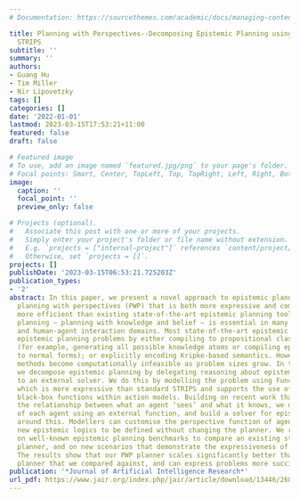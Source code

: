 ```yaml
---
# Documentation: https://sourcethemes.com/academic/docs/managing-content/

title: Planning with Perspectives--Decomposing Epistemic Planning using Functional
  STRIPS
subtitle: ''
summary: ''
authors:
- Guang Hu
- Tim Miller
- Nir Lipovetzky
tags: []
categories: []
date: '2022-01-01'
lastmod: 2023-03-15T17:53:21+11:00
featured: false
draft: false

# Featured image
# To use, add an image named `featured.jpg/png` to your page's folder.
# Focal points: Smart, Center, TopLeft, Top, TopRight, Left, Right, BottomLeft, Bottom, BottomRight.
image:
  caption: ''
  focal_point: ''
  preview_only: false

# Projects (optional).
#   Associate this post with one or more of your projects.
#   Simply enter your project's folder or file name without extension.
#   E.g. `projects = ["internal-project"]` references `content/project/deep-learning/index.md`.
#   Otherwise, set `projects = []`.
projects: []
publishDate: '2023-03-15T06:53:21.725203Z'
publication_types:
- '2'
abstract: In this paper, we present a novel approach to epistemic planning called
  planning with perspectives (PWP) that is both more expressive and computationally
  more efficient than existing state-of-the-art epistemic planning tools. Epistemic
  planning — planning with knowledge and belief — is essential in many multi-agent
  and human-agent interaction domains. Most state-of-the-art epistemic planners solve
  epistemic planning problems by either compiling to propositional classical planning
  (for example, generating all possible knowledge atoms or compiling epistemic formulae
  to normal forms); or explicitly encoding Kripke-based semantics. However, these
  methods become computationally infeasible as problem sizes grow. In this paper,
  we decompose epistemic planning by delegating reasoning about epistemic formulae
  to an external solver. We do this by modelling the problem using Functional STRIPS,
  which is more expressive than standard STRIPS and supports the use of external,
  black-box functions within action models. Building on recent work that demonstrates
  the relationship between what an agent ‘sees’ and what it knows, we define the perspective
  of each agent using an external function, and build a solver for epistemic logic
  around this. Modellers can customise the perspective function of agents, allowing
  new epistemic logics to be defined without changing the planner. We ran evaluations
  on well-known epistemic planning benchmarks to compare an existing state-of-the-art
  planner, and on new scenarios that demonstrate the expressiveness of the PWP approach.
  The results show that our PWP planner scales significantly better than the state-of-the-art
  planner that we compared against, and can express problems more succinctly.
publication: '*Journal of Artificial Intelligence Research*'
url_pdf: https://www.jair.org/index.php/jair/article/download/13446/26853/32149
---
```

